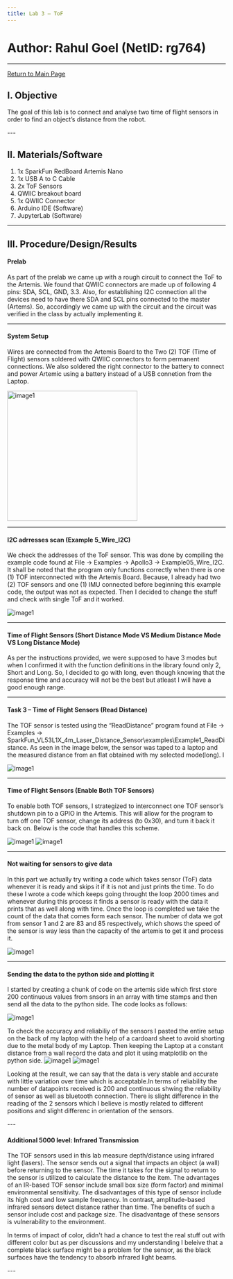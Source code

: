 ```yaml
---
title: Lab 3 – ToF
---
```

# Author: Rahul Goel (NetID: rg764)
---

[Return to Main Page](https://rahulgoel2000.github.io/)

## I. Objective

<p>The goal of this lab is to connect and analyse two time of flight sensors in order to find an object’s distance from the robot.</p>
---

## II. Materials/Software

1. 1x SparkFun RedBoard Artemis Nano
2. 1x USB A to C Cable
3. 2x ToF Sensors
4. QWIIC breakout board
5. 1x QWIIC Connector
6. Arduino IDE (Software)
7. JupyterLab (Software)

---
## III. Procedure/Design/Results


#### Prelab

As part of the prelab we came up with a rough circuit to connect the ToF to the Artemis. We found that QWIIC connectors are made up of following 4 pins: SDA, SCL, GND, 3.3. Also, for establishing I2C connection all the devices need to have there SDA and SCL pins connected to the master (Artems). So, accordingly we came up with the circuit and the circuit was verified in the class by actually implementing it.

---

#### System Setup

Wires are connected from the Artemis Board to the Two (2) TOF (Time of Flight) sensors soldered with QWIIC connectors to form permanent connections. We also soldered the right connector to the battery to connect and power Artemic using a battery instead of a USB connetion from the Laptop.

<img src="../images/Lab3/1.jpg" height="300" alt="image1" class="inline"/>
    
---

#### I2C adrresses scan (Example 5_Wire_I2C)

We check the addresses of the ToF sensor. This was done by compiling the example code found at File -> Examples -> Apollo3 -> Example05_Wire_I2C. It shall be noted that the program only functions correctly when there is one (1) TOF interconnected with the Artemis Board. Because, I already had two (2) TOF sensors and one (1) IMU connected before beginning this example code, the output was not as expected. Then I decided to change the stuff and check with single ToF and it worked.


<img src="../images/Lab3/2.png"  alt="image1" class="inline"/>

---

#### Time of Flight Sensors (Short Distance Mode VS Medium Distance Mode VS Long Distance Mode)
As per the instructions provided, we were supposed to have 3 modes but when I confirmed it with the function definitions in the library found only 2, Short and Long. So, I decided to go with long, even though knowing that the response time and accuracy will not be the best but atleast I will have a good enough range.

---

#### Task 3 – Time of Flight Sensors (Read Distance)

The TOF sensor is tested using the “ReadDistance” program found at File -> Examples -> SparkFun_VL53L1X_4m_Laser_Distance_Sensor\examples\Example1_ReadDistance. As seen in the image below, the sensor was taped to a laptop and the measured distance from an flat obtained with my selected mode(long). I 


<img src="../images/Lab3/3.png"  alt="image1" class="inline"/>



---    

#### Time of Flight Sensors (Enable Both TOF Sensors)

To enable both TOF sensors, I strategized to interconnect one TOF sensor’s shutdown pin to a GPIO in the Artemis. This will allow for the program to turn off one TOF sensor, change its address (to 0x30), and turn it back it back on. Below is the code that handles this scheme. 


<img src="../images/Lab3/4.png" alt="image1" class="inline"/>
<img src="../images/Lab3/5.png" alt="image1" class="inline"/>

---


#### Not waiting for sensors to give data

In this part we actually try writing a code which takes sensor (ToF) data whenever it is ready and skips it if it is not and just prints the time. To do these I wrote a code which keeps going throught the loop 2000 times and whenever during this process it finds a sensor is ready with the data it prints that as well along with time. Once the loop is completed we take the count of the data that comes form each sensor. The number of data we got from sensor 1 and 2 are 83 and 85 respectively, which shows the speed of the sensor is way less than the capacity of the artemis to get it and process it.


<img src="../images/Lab3/6.png" alt="image1" class="inline"/>

---

#### Sending the data to the python side and plotting it

I started by creating a chunk of code on the artemis side which first store 200 continuous values from snsors in an array with time stamps and then send all the data to the python side. The code looks as follows:

<img src="../images/Lab3/8.png" alt="image1" class="inline"/>

To check the accuracy and reliabiliy of the sensors I pasted the entire setup on the back of my laptop with the help of a cardoard sheet to avoid shorting due to the metal body of my Laptop. Then keeping the Laptop at a constant distance from a wall record the data and plot it using matplotlib on the python side. 
<img src="../images/Lab3/10.jpg" alt="image1" class="inline"/>
<img src="../images/Lab3/9.png" alt="image1" class="inline"/>

<p> Looking at the result, we can say that the data is very stable and accurate with little variation over time which is acceptable.In terms of reliability the number of datapoints received is 200 and continuous shwing the reliability of sensor as well as bluetooth connection. There is slight difference in the reading of the 2 sensors which I believe is mostly related to different positions and slight differenc in orientation of the sensors.</p>
---

#### Additional 5000 level: Infrared Transmission

The TOF sensors used in this lab measure depth/distance using infrared light (lasers). The sensor sends out a signal that impacts an object (a wall) before returning to the sensor. The time it takes for the signal to return to the sensor is utilized to calculate the distance to the item. The advantages of an IR-based TOF sensor include small box size (form factor) and minimal environmental sensitivity. The disadvantages of this type of sensor include its high cost and low sample frequency. In contrast, amplitude-based infrared sensors detect distance rather than time. The benefits of such a sensor include cost and package size. The disadvantage of these sensors is vulnerability to the environment.

<p>In terms of impact of color, didn't had a chance to test the real stuff out with different color but as per discussions and my understanding I beleive that a complete black surface might be a problem for the sensor, as the black surfaces have the tendency to absorb infrared light beams.</p>
---


